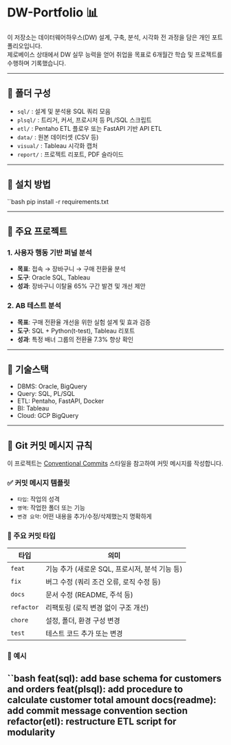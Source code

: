 # DW-Portfolio 📊

이 저장소는 데이터웨어하우스(DW) 설계, 구축, 분석, 시각화 전 과정을 담은 개인 포트폴리오입니다.  
제로베이스 상태에서 DW 실무 능력을 얻어 취업을 목표로 6개월간 학습 및 프로젝트를 수행하며 기록했습니다.

---

## 🧱 폴더 구성

- `sql/` : 설계 및 분석용 SQL 쿼리 모음
- `plsql/` : 트리거, 커서, 프로시저 등 PL/SQL 스크립트
- `etl/` : Pentaho ETL 플로우 또는 FastAPI 기반 API ETL
- `data/` : 원본 데이터셋 (CSV 등)
- `visual/` : Tableau 시각화 캡처
- `report/` : 프로젝트 리포트, PDF 슬라이드

---

## 💾 설치 방법

``bash
pip install -r requirements.txt

---

## 📌 주요 프로젝트

### 1. 사용자 행동 기반 퍼널 분석
- **목표**: 접속 → 장바구니 → 구매 전환율 분석
- **도구**: Oracle SQL, Tableau
- **성과**: 장바구니 이탈율 65% 구간 발견 및 개선 제안

### 2. AB 테스트 분석
- **목표**: 구매 전환율 개선을 위한 실험 설계 및 효과 검증
- **도구**: SQL + Python(t-test), Tableau 리포트
- **성과**: 특정 배너 그룹의 전환율 7.3% 향상 확인

---

## 📌 기술스택

- DBMS: Oracle, BigQuery
- Query: SQL, PL/SQL
- ETL: Pentaho, FastAPI, Docker
- BI: Tableau
- Cloud: GCP BigQuery

---

## 📝 Git 커밋 메시지 규칙

이 프로젝트는 [Conventional Commits](https://www.conventionalcommits.org/en/v1.0.0/) 스타일을 참고하여 커밋 메시지를 작성합니다.

### ✅ 커밋 메시지 템플릿
- `타입`: 작업의 성격
- `영역`: 작업한 폴더 또는 기능
- `변경 요약`: 어떤 내용을 추가/수정/삭제했는지 명확하게

### 📌 주요 커밋 타입

| 타입 | 의미 |
|------|------|
| `feat` | 기능 추가 (새로운 SQL, 프로시저, 분석 기능 등) |
| `fix` | 버그 수정 (쿼리 조건 오류, 로직 수정 등) |
| `docs` | 문서 수정 (README, 주석 등) |
| `refactor` | 리팩토링 (로직 변경 없이 구조 개선) |
| `chore` | 설정, 폴더, 환경 구성 변경 |
| `test` | 테스트 코드 추가 또는 변경 |

### 🧾 예시

``bash
feat(sql): add base schema for customers and orders
feat(plsql): add procedure to calculate customer total amount
docs(readme): add commit message convention section
refactor(etl): restructure ETL script for modularity
---
